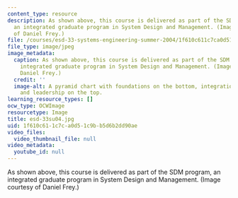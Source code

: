 ```yaml
---
content_type: resource
description: As shown above, this course is delivered as part of the SDM program,
  an integrated graduate program in System Design and Management. (Image courtesy
  of Daniel Frey.)
file: /courses/esd-33-systems-engineering-summer-2004/1f610c611c7ca0d51c9bb5d6b2dd90ae_esd-33su04.jpg
file_type: image/jpeg
image_metadata:
  caption: As shown above, this course is delivered as part of the SDM program, an
    integrated graduate program in System Design and Management. (Image courtesy of
    Daniel Frey.)
  credit: ''
  image-alt: A pyramid chart with foundations on the bottom, integration in the middle,
    and leadership on the top.
learning_resource_types: []
ocw_type: OCWImage
resourcetype: Image
title: esd-33su04.jpg
uid: 1f610c61-1c7c-a0d5-1c9b-b5d6b2dd90ae
video_files:
  video_thumbnail_file: null
video_metadata:
  youtube_id: null
---
```

As shown above, this course is delivered as part of the SDM program, an integrated graduate program in System Design and Management. (Image courtesy of Daniel Frey.)

